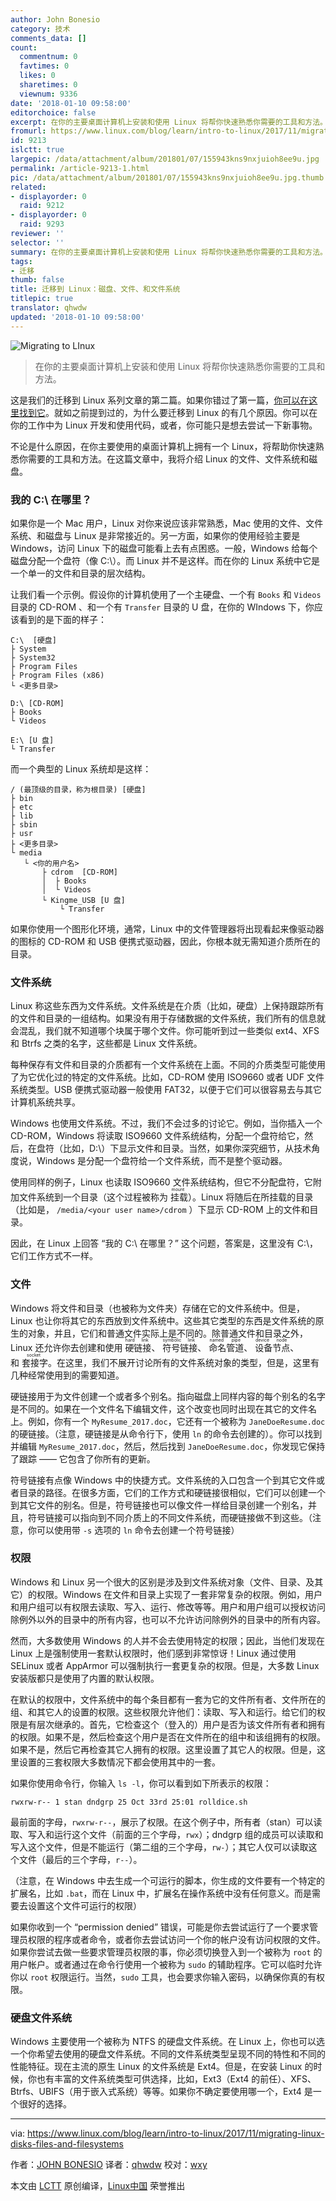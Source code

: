 ```yaml
---
author: John Bonesio
category: 技术
comments_data: []
count:
  commentnum: 0
  favtimes: 0
  likes: 0
  sharetimes: 0
  viewnum: 9336
date: '2018-01-10 09:58:00'
editorchoice: false
excerpt: 在你的主要桌面计算机上安装和使用 Linux 将帮你快速熟悉你需要的工具和方法。
fromurl: https://www.linux.com/blog/learn/intro-to-linux/2017/11/migrating-linux-disks-files-and-filesystems
id: 9213
islctt: true
largepic: /data/attachment/album/201801/07/155943kns9nxjuioh8ee9u.jpg
permalink: /article-9213-1.html
pic: /data/attachment/album/201801/07/155943kns9nxjuioh8ee9u.jpg.thumb.jpg
related:
- displayorder: 0
  raid: 9212
- displayorder: 0
  raid: 9293
reviewer: ''
selector: ''
summary: 在你的主要桌面计算机上安装和使用 Linux 将帮你快速熟悉你需要的工具和方法。
tags:
- 迁移
thumb: false
title: 迁移到 Linux：磁盘、文件、和文件系统
titlepic: true
translator: qhwdw
updated: '2018-01-10 09:58:00'
---
```


![Migrating to LInux ](/data/attachment/album/201801/07/155943kns9nxjuioh8ee9u.jpg "Migrating to LInux ")



> 
> 在你的主要桌面计算机上安装和使用 Linux 将帮你快速熟悉你需要的工具和方法。
> 
> 
> 


这是我们的迁移到 Linux 系列文章的第二篇。如果你错过了第一篇，[你可以在这里找到它](/article-9212-1.html)。就如之前提到过的，为什么要迁移到 Linux 的有几个原因。你可以在你的工作中为 Linux 开发和使用代码，或者，你可能只是想去尝试一下新事物。


不论是什么原因，在你主要使用的桌面计算机上拥有一个 Linux，将帮助你快速熟悉你需要的工具和方法。在这篇文章中，我将介绍 Linux 的文件、文件系统和磁盘。


### 我的 C:\ 在哪里？


如果你是一个 Mac 用户，Linux 对你来说应该非常熟悉，Mac 使用的文件、文件系统、和磁盘与 Linux 是非常接近的。另一方面，如果你的使用经验主要是 Windows，访问 Linux 下的磁盘可能看上去有点困惑。一般，Windows 给每个磁盘分配一个盘符（像 C:\）。而 Linux 并不是这样。而在你的 Linux 系统中它是一个单一的文件和目录的层次结构。


让我们看一个示例。假设你的计算机使用了一个主硬盘、一个有 `Books` 和 `Videos` 目录的 CD-ROM 、和一个有 `Transfer` 目录的 U 盘，在你的 WIndows 下，你应该看到的是下面的样子：



```
C:\  [硬盘]
├ System
├ System32
├ Program Files
├ Program Files (x86)
└ <更多目录>

D:\ [CD-ROM]
├ Books
└ Videos

E:\ [U 盘]
└ Transfer

```

而一个典型的 Linux 系统却是这样：



```
/ (最顶级的目录，称为根目录) [硬盘]
├ bin
├ etc
├ lib
├ sbin
├ usr
├ <更多目录>
└ media
   └ <你的用户名>
       ├ cdrom  [CD-ROM]
       │  ├ Books
       │  └ Videos
       └ Kingme_USB [U 盘]
           └ Transfer

```

如果你使用一个图形化环境，通常，Linux 中的文件管理器将出现看起来像驱动器的图标的 CD-ROM 和 USB 便携式驱动器，因此，你根本就无需知道介质所在的目录。


### 文件系统


Linux 称这些东西为文件系统。文件系统是在介质（比如，硬盘）上保持跟踪所有的文件和目录的一组结构。如果没有用于存储数据的文件系统，我们所有的信息就会混乱，我们就不知道哪个块属于哪个文件。你可能听到过一些类似 ext4、XFS 和 Btrfs 之类的名字，这些都是 Linux 文件系统。


每种保存有文件和目录的介质都有一个文件系统在上面。不同的介质类型可能使用了为它优化过的特定的文件系统。比如，CD-ROM 使用 ISO9660 或者 UDF 文件系统类型。USB 便携式驱动器一般使用 FAT32，以便于它们可以很容易去与其它计算机系统共享。


Windows 也使用文件系统。不过，我们不会过多的讨论它。例如，当你插入一个 CD-ROM，Windows 将读取 ISO9660 文件系统结构，分配一个盘符给它，然后，在盘符（比如，D:\）下显示文件和目录。当然，如果你深究细节，从技术角度说，Windows 是分配一个盘符给一个文件系统，而不是整个驱动器。


使用同样的例子，Linux 也读取 ISO9660 文件系统结构，但它不分配盘符，它附加文件系统到一个目录（这个过程被称为<ruby> 挂载 <rt>  mount </rt></ruby>）。Linux 将随后在所挂载的目录（比如是， `/media/<your user name>/cdrom` ）下显示 CD-ROM 上的文件和目录。


因此，在 Linux 上回答 “我的 C:\ 在哪里？” 这个问题，答案是，这里没有 C:\，它们工作方式不一样。


### 文件


Windows 将文件和目录（也被称为文件夹）存储在它的文件系统中。但是，Linux 也让你将其它的东西放到文件系统中。这些其它类型的东西是文件系统的原生的对象，并且，它们和普通文件实际上是不同的。除普通文件和目录之外，Linux 还允许你去创建和使用<ruby> 硬链接 <rt>  hard link </rt></ruby>、<ruby> 符号链接 <rt>  symbolic link </rt></ruby>、<ruby> 命名管道 <rt>  named pipe </rt></ruby>、<ruby> 设备节点 <rt>  device node </rt></ruby>、和<ruby> 套接字 <rt>  socket </rt></ruby>。在这里，我们不展开讨论所有的文件系统对象的类型，但是，这里有几种经常使用到的需要知道。


硬链接用于为文件创建一个或者多个别名。指向磁盘上同样内容的每个别名的名字是不同的。如果在一个文件名下编辑文件，这个改变也同时出现在其它的文件名上。例如，你有一个 `MyResume_2017.doc`，它还有一个被称为 `JaneDoeResume.doc` 的硬链接。（注意，硬链接是从命令行下，使用 `ln` 的命令去创建的）。你可以找到并编辑 `MyResume_2017.doc`，然后，然后找到 `JaneDoeResume.doc`，你发现它保持了跟踪 —— 它包含了你所有的更新。


符号链接有点像 Windows 中的快捷方式。文件系统的入口包含一个到其它文件或者目录的路径。在很多方面，它们的工作方式和硬链接很相似，它们可以创建一个到其它文件的别名。但是，符号链接也可以像文件一样给目录创建一个别名，并且，符号链接可以指向到不同介质上的不同文件系统，而硬链接做不到这些。（注意，你可以使用带 `-s` 选项的 `ln` 命令去创建一个符号链接）


### 权限


Windows 和 Linux 另一个很大的区别是涉及到文件系统对象（文件、目录、及其它）的权限。Windows 在文件和目录上实现了一套非常复杂的权限。例如，用户和用户组可以有权限去读取、写入、运行、修改等等。用户和用户组可以授权访问除例外以外的目录中的所有内容，也可以不允许访问除例外的目录中的所有内容。


然而，大多数使用 Windows 的人并不会去使用特定的权限；因此，当他们发现在 Linux 上是强制使用一套默认权限时，他们感到非常惊讶！Linux 通过使用 SELinux 或者 AppArmor 可以强制执行一套更复杂的权限。但是，大多数 Linux 安装版都只是使用了内置的默认权限。


在默认的权限中，文件系统中的每个条目都有一套为它的文件所有者、文件所在的组、和其它人的设置的权限。这些权限允许他们：读取、写入和运行。给它们的权限是有层次继承的。首先，它检查这个（登入的）用户是否为该文件所有者和拥有的权限。如果不是，然后检查这个用户是否在文件所在的组中和该组拥有的权限。如果不是，然后它再检查其它人拥有的权限。这里设置了其它人的权限。但是，这里设置的三套权限大多数情况下都会使用其中的一套。


如果你使用命令行，你输入 `ls -l`，你可以看到如下所表示的权限：



```
rwxrw-r-- 1 stan dndgrp 25 Oct 33rd 25:01 rolldice.sh

```

最前面的字母，`rwxrw-r--`，展示了权限。在这个例子中，所有者（stan）可以读取、写入和运行这个文件（前面的三个字母，`rwx`）；dndgrp 组的成员可以读取和写入这个文件，但是不能运行（第二组的三个字母，`rw-`）；其它人仅可以读取这个文件（最后的三个字母，`r--`）。


（注意，在 Windows 中去生成一个可运行的脚本，你生成的文件要有一个特定的扩展名，比如 `.bat`，而在 Linux 中，扩展名在操作系统中没有任何意义。而是需要去设置这个文件可运行的权限）


如果你收到一个 “permission denied” 错误，可能是你去尝试运行了一个要求管理员权限的程序或者命令，或者你去尝试访问一个你的帐户没有访问权限的文件。如果你尝试去做一些要求管理员权限的事，你必须切换登入到一个被称为 `root` 的用户帐户。或者通过在命令行使用一个被称为 `sudo` 的辅助程序。它可以临时允许你以 `root` 权限运行。当然，`sudo` 工具，也会要求你输入密码，以确保你真的有权限。


### 硬盘文件系统


Windows 主要使用一个被称为 NTFS 的硬盘文件系统。在 Linux 上，你也可以选一个你希望去使用的硬盘文件系统。不同的文件系统类型呈现不同的特性和不同的性能特征。现在主流的原生 Linux 的文件系统是 Ext4。但是，在安装 Linux 的时候，你也有丰富的文件系统类型可供选择，比如，Ext3（Ext4 的前任）、XFS、Btrfs、UBIFS（用于嵌入式系统）等等。如果你不确定要使用哪一个，Ext4 是一个很好的选择。




---


via: <https://www.linux.com/blog/learn/intro-to-linux/2017/11/migrating-linux-disks-files-and-filesystems>


作者：[JOHN BONESIO](https://www.linux.com/users/johnbonesio) 译者：[qhwdw](https://github.com/qhwdw) 校对：[wxy](https://github.com/wxy)


本文由 [LCTT](https://github.com/LCTT/TranslateProject) 原创编译，[Linux中国](https://linux.cn/) 荣誉推出
